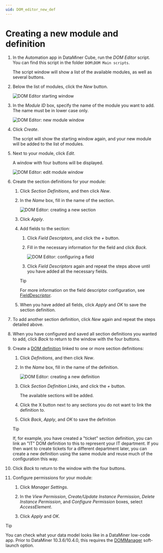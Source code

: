 ```yaml
---
uid: DOM_editor_new_def
---
```


# Creating a new module and definition

1. In the Automation app in DataMiner Cube, run the *DOM Editor* script. You can find this script in the folder `DOM\DOM Main scripts`.

   The script window will show a list of the available modules, as well as several buttons.

1. Below the list of modules, click the *New* button.

   ![DOM Editor starting window](~/dataminer/images/DOM_Editor_new.png)

1. In the *Module ID* box, specify the name of the module you want to add. The name must be in lower case only.

   ![DOM Editor: new module window](~/dataminer/images/DOM_Editor_new2.png)

1. Click *Create*.

   The script will show the starting window again, and your new module will be added to the list of modules.

1. Next to your module, click *Edit*.

   A window with four buttons will be displayed.

   ![DOM Editor: edit module window](~/dataminer/images/DOM_Editor_edit_module.png)

1. Create the section definitions for your module:

   1. Click *Section Definitions*, and then click *New*.

   1. In the *Name* box, fill in the name of the section.

      ![DOM Editor: creating a new section](~/dataminer/images/DOM_Editor_new_section.png)

   1. Click *Apply*.

   1. Add fields to the section:

      1. Click *Field Descriptors*, and click the *+* button.

      1. Fill in the necessary information for the field and click *Back*.

         ![DOM Editor: configuring a field](~/dataminer/images/DOM_Editor_new_field.png)

      1. Click *Field Descriptors* again and repeat the steps above until you have added all the necessary fields.

      > [!TIP]
      > For more information on the field descriptor configuration, see [FieldDescriptor](xref:DOM_SectionDefinition#fielddescriptor).

   1. When you have added all fields, click *Apply* and *OK* to save the section definition.

1. To add another section definition, click *New* again and repeat the steps detailed above.

1. When you have configured and saved all section definitions you wanted to add, click *Back* to return to the window with the four buttons.

1. Create a [DOM definition](xref:DomDefinition) linked to one or more section definitions:

   1. Click *Definitions*, and then click *New*.

   1. In the *Name* box, fill in the name of the definition.

      ![DOM Editor: creating a new definition](~/dataminer/images/DOM_Editor_new_definition.png)

   1. Click *Section Definition Links*, and click the *+* button.

      The available sections will be added.

   1. Click the X button next to any sections you do not want to link the definition to.

   1. Click *Back*, *Apply*, and *OK* to save the definition

   > [!TIP]
   > If, for example, you have created a "ticket" section definition, you can link an "IT" DOM definition to this to represent your IT department. If you then want to create tickets for a different department later, you can create a new definition using the same module and reuse much of the configuration this way.

1. Click *Back* to return to the window with the four buttons.

1. Configure permissions for your module:

   1. Click *Manager Settings*.

   1. In the *View Permission*, *Create/Update Instance Permission*, *Delete Instance Permission*, and *Configure Permission* boxes, select *AccessElement*.

   1. Click *Apply* and *OK*.

> [!TIP]
> You can check what your data model looks like in a DataMiner low-code app. Prior to DataMiner 10.3.6/10.4.0, this requires the [DOMManager](xref:Overview_of_Soft_Launch_Options#dommanager) soft-launch option.
